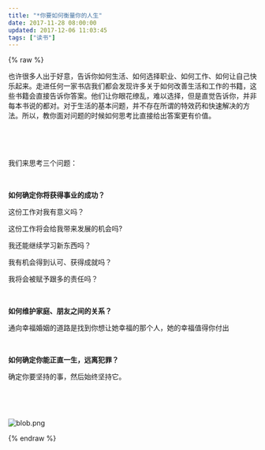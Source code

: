```yaml
---
title: "*你要如何衡量你的人生"
date: 2017-11-28 08:00:00
updated: 2017-12-06 11:03:45
tags: ["读书"]
---
```

{% raw %}
<p>也许很多人出于好意，告诉你如何生活、如何选择职业、如何工作、如何让自己快乐起来。走进任何一家书店我们都会发现许多关于如何改善生活和工作的书籍，这些书籍会直接告诉你答案。他们让你眼花缭乱，难以选择，但是直觉告诉你，并非每本书说的都对。对于生活的基本问题，并不存在所谓的特效药和快速解决的方法。所以，教你面对问题的时候如何思考比直接给出答案更有价值。</p><p><br/></p><p><br/></p><p>我们来思考三个问题：</p><p><br/></p><p><strong>如何确定你将获得事业的成功？</strong></p><p>这份工作对我有意义吗？</p><p>这份工作将会给我带来发展的机会吗?</p><p>我还能继续学习新东西吗？</p><p>我有机会得到认可、获得成就吗？</p><p>我将会被赋予跟多的责任吗？</p><p><br/></p><p><strong>如何维护家庭、朋友之间的关系？</strong></p><p>通向幸福婚姻的道路是找到你想让她幸福的那个人，她的幸福值得你付出</p><p><br/></p><p><strong>如何确定你能正直一生，远离犯罪？</strong></p><p>确定你要坚持的事，然后始终坚持它。</p><p><br/></p><p><br/></p><p><img src="/uploads/ueditor/image9/20171206/1512529145.png" title="1512529145.png" alt="blob.png"/></p>
{% endraw %}
